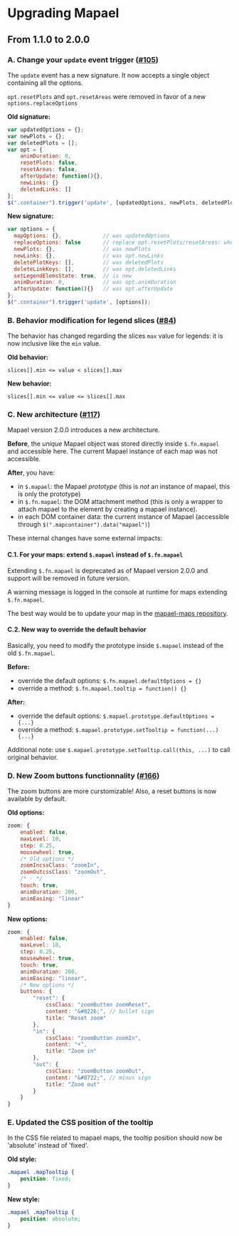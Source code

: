 # Upgrading Mapael

## From 1.1.0 to 2.0.0

### A. Change your `update` event trigger ([#105](https://github.com/neveldo/jQuery-Mapael/issues/105))
The `update` event has a new signature.
It now accepts a single object containing all the options.

`opt.resetPlots` and `opt.resetAreas` were removed in favor of a new `options.replaceOptions`

**Old signature:**
```javascript
var updatedOptions = {};
var newPlots = {};
var deletedPlots = [];
var opt = {
    animDuration: 0,
    resetPlots: false,
    resetAreas: false,
    afterUpdate: function(){},
    newLinks: {}
    deletedLinks: []
};
$(".container").trigger('update', [updatedOptions, newPlots, deletedPlots, opt]);
```
**New signature:**
```javascript
var options = {
  mapOptions: {},             // was updatedOptions
  replaceOptions: false       // replace opt.resetPlots/resetAreas: whether mapsOptions should entirely replace current map options, or just extend it,
  newPlots: {},               // was newPlots
  newLinks: {},               // was opt.newLinks
  deletePlotKeys: [],         // was deletedPlots
  deleteLinkKeys: [],         // was opt.deletedLinks
  setLegendElemsState: true,  // is new
  animDuration: 0,            // was opt.animDuration
  afterUpdate: function(){}   // was opt.afterUpdate
};
$(".container").trigger('update', [options]);
```

### B. Behavior modification for legend slices ([#84](https://github.com/neveldo/jQuery-Mapael/issues/84))
The behavior has changed regarding the slices `max` value for legends: it is now inclusive like the `min` value.

**Old behavior:**
```
slices[].min <= value < slices[].max
```

**New behavior:**
```
slices[].min <= value <= slices[].max
```

### C. New architecture ([#117](https://github.com/neveldo/jQuery-Mapael/issues/117))
Mapael version 2.0.0 introduces a new architecture.

**Before**, the *unique* Mapael object was stored directly inside `$.fn.mapael` and accessible here.
The current Mapael instance of each map was not accessible.

**After**, you have:
- in `$.mapael`: the Mapael *prototype* (this is *not* an instance of mapael, this is only the prototype)
- in `$.fn.mapael`: the DOM attachment method (this is only a wrapper to attach mapael to the element by creating a mapael instance).
- in each DOM container data: the current instance of Mapael (accessible through `$(".mapcontainer").data("mapael")`)

These internal changes have some external impacts:

#### C.1. For your maps: extend `$.mapael` instead of `$.fn.mapael`
Extending `$.fn.mapael` is deprecated as of Mapael version 2.0.0 and support will be removed in future version.

A warning message is logged in the console at runtime for maps extending `$.fn.mapael`.

The best way would be to update your map in the [mapael-maps repository](https://github.com/neveldo/mapael-maps).

#### C.2. New way to override the default behavior
Basically, you need to modify the prototype inside `$.mapael` instead of the old `$.fn.mapael`.

**Before:**
- override the default options: `$.fn.mapael.defaultOptions = {}`
- override a method: `$.fn.mapael.tooltip = function() {}`

**After:**
- override the default options: `$.mapael.prototype.defaultOptions = {...}`
- override a method: `$.mapael.prototype.setTooltip = function(...) {...}`

Additional note: use `$.mapael.prototype.setTooltip.call(this, ...)` to call original behavior.

### D. New Zoom buttons functionnality ([#166](https://github.com/neveldo/jQuery-Mapael/issues/166))
The zoom buttons are more curstomizable! Also, a reset buttons is now available by default.

**Old options:**
```javascript 
zoom: {
    enabled: false,
    maxLevel: 10,
    step: 0.25,
    mousewheel: true,
    /* Old options */
    zoomIncssClass: "zoomIn",
    zoomOutcssClass: "zoomOut",
    /* - */
    touch: true,
    animDuration: 200,
    animEasing: "linear"
}
```

**New options:**
```javascript 
zoom: {
    enabled: false,
    maxLevel: 10,
    step: 0.25,
    mousewheel: true,
    touch: true,
    animDuration: 200,
    animEasing: "linear",
    /* New options */
    buttons: {
        "reset": {
            cssClass: "zoomButton zoomReset",
            content: "&#8226;", // bullet sign
            title: "Reset zoom"
        },
        "in": {
            cssClass: "zoomButton zoomIn",
            content: "+",
            title: "Zoom in"
        },
        "out": {
            cssClass: "zoomButton zoomOut",
            content: "&#8722;", // minus sign
            title: "Zoom out"
        }
    }
}
```

### E. Updated the CSS position of the tooltip

In the CSS file related to mapael maps, the tooltip position should now be 'absolute' instead of 'fixed'. 

**Old style:**
```css
.mapael .mapTooltip {
    position: fixed;
}
```
**New style:**
```css
.mapael .mapTooltip {
    position: absolute;
}
```